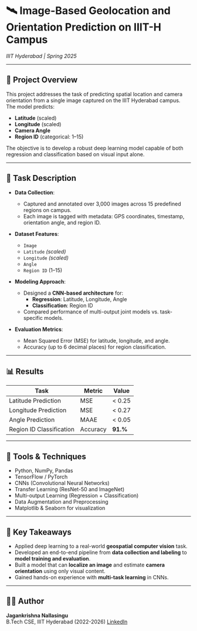 # 🛰️ Image-Based Geolocation and Orientation Prediction on IIIT-H Campus
*IIIT Hyderabad | Spring 2025*

---
## 📌 Project Overview

This project addresses the task of predicting spatial location and camera orientation from a single image captured on the IIIT Hyderabad campus. The model predicts:

- **Latitude** (scaled)
- **Longitude** (scaled)
- **Camera Angle**
- **Region ID** (categorical: 1–15)

The objective is to develop a robust deep learning model capable of both regression and classification based on visual input alone.

---

## 🧠 Task Description

- **Data Collection**:
  - Captured and annotated over 3,000 images across 15 predefined regions on campus.
  - Each image is tagged with metadata: GPS coordinates, timestamp, orientation angle, and region ID.

- **Dataset Features**:
  - `Image`
  - `Latitude` *(scaled)*
  - `Longitude` *(scaled)*
  - `Angle`
  - `Region ID` (1–15)

- **Modeling Approach**:
  - Designed a **CNN-based architecture** for:
    - **Regression**: Latitude, Longitude, Angle
    - **Classification**: Region ID
  - Compared performance of multi-output joint models vs. task-specific models.

- **Evaluation Metrics**:
  - Mean Squared Error (MSE) for latitude, longitude, and angle.
  - Accuracy (up to 6 decimal places) for region classification.

---

## 📊 Results

| Task                | Metric | Value     |
|---------------------|--------|-----------|
| Latitude Prediction | MSE    | < 0.25    |
| Longitude Prediction| MSE    | < 0.27    |
| Angle Prediction    | MAAE    | < 0.05    |
| Region ID Classification | Accuracy | **91.%** |

---

## 🧰 Tools & Techniques

- Python, NumPy, Pandas
- TensorFlow / PyTorch
- CNNs (Convolutional Neural Networks)
- Transfer Learning (ResNet-50 and ImageNet)
- Multi-output Learning (Regression + Classification)
- Data Augmentation and Preprocessing
- Matplotlib & Seaborn for visualization

---

## 🎯 Key Takeaways

- Applied deep learning to a real-world **geospatial computer vision** task.
- Developed an end-to-end pipeline from **data collection and labeling** to **model training and evaluation**.
- Built a model that can **localize an image** and estimate **camera orientation** using only visual content.
- Gained hands-on experience with **multi-task learning** in CNNs.

---

## 🙋‍♂️ Author

**Jagankrishna Nallasingu**  
B.Tech CSE, IIIT Hyderabad  (2022-2026)
[LinkedIn](https://www.linkedin.com/in/jagankrishna-nallasingu-0725b4268/)
